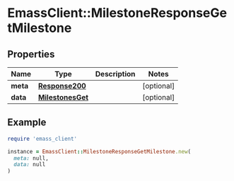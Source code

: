 # EmassClient::MilestoneResponseGetMilestone

## Properties

| Name | Type | Description | Notes |
| ---- | ---- | ----------- | ----- |
| **meta** | [**Response200**](Response200.md) |  | [optional] |
| **data** | [**MilestonesGet**](MilestonesGet.md) |  | [optional] |

## Example

```ruby
require 'emass_client'

instance = EmassClient::MilestoneResponseGetMilestone.new(
  meta: null,
  data: null
)
```

